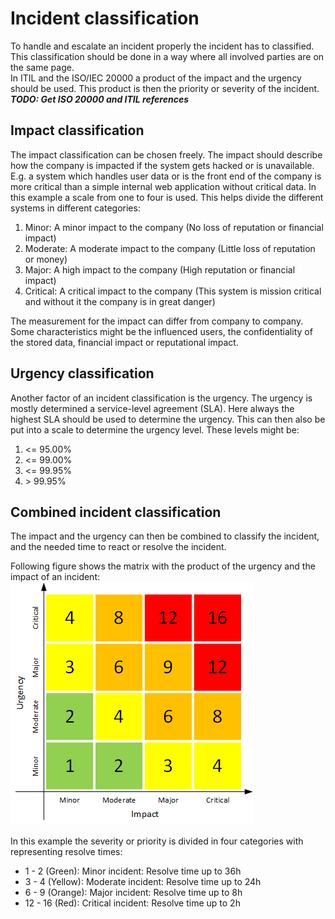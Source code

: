 # Incident classification
To handle and escalate an incident properly the incident has to classified. This classification should be done in a way
where all involved parties are on the same page.  
In ITIL and the ISO/IEC 20000 a product of the impact and the urgency should be used. This product is then the priority
or severity of the incident. ***TODO: Get ISO 20000 and ITIL references***

## Impact classification
The impact classification can be chosen freely. The impact should describe how the company is impacted if the system
gets hacked or is unavailable. E.g. a system which handles user data or is the front end of the company is more critical
than a simple internal web application without critical data. In this example a scale from one to four is used. This
helps divide the different systems in different categories:

1. Minor: A minor impact to the company (No loss of reputation or financial impact)
2. Moderate: A moderate impact to the company (Little loss of reputation or money)
3. Major: A high impact to the company (High reputation or financial impact)
4. Critical: A critical impact to the company (This system is mission critical and without it the company is in great
danger)

The measurement for the impact can differ from company to company. Some characteristics might be the influenced users,
the confidentiality of the stored data, financial impact or reputational impact.

## Urgency classification
Another factor of an incident classification is the urgency. The urgency is mostly determined a service-level agreement
(SLA). Here always the highest SLA should be used to determine the urgency. This can then also be put into a scale to
determine the urgency level. These levels might be:

1. <= 95.00%
2. <= 99.00%
3. <= 99.95%
4. \> 99.95%

## Combined incident classification
The impact and the urgency can then be combined to classify the incident, and the needed time to react or resolve the
incident.

Following figure shows the matrix with the product of the urgency and the impact of an incident:  
![Priority matrix](pictures/priorityMatrix.png)

In this example the severity or priority is divided in four categories with representing resolve times:

* 1 - 2 (Green): Minor incident: Resolve time up to 36h
* 3 - 4 (Yellow): Moderate incident: Resolve time up to 24h
* 6 - 9 (Orange): Major incident: Resolve time up to 8h
* 12 - 16 (Red): Critical incident: Resolve time up to 2h